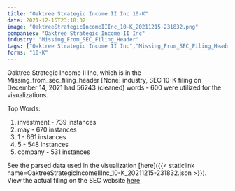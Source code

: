 ```yaml
---
title: "Oaktree Strategic Income II Inc 10-K"
date: 2021-12-15T23:18:32
image: "OaktreeStrategicIncomeIIInc_10-K_20211215-231832.png"
companies: "Oaktree Strategic Income II Inc"
industry: "Missing_From_SEC_Filing_Header"
tags: ["Oaktree Strategic Income II Inc","Missing_From_SEC_Filing_Header","12-14-2021","10-K"]
forms: "10-K"
---
```

Oaktree Strategic Income II Inc, which is in the Missing_from_sec_filing_header [None] industry, SEC 10-K filing on December 14, 2021 had 56243 (cleaned) words - 600 were utilized for the visualizations.

Top Words:
1. investment - 739 instances
2. may - 670 instances
3. 1 - 661 instances
4. 5 - 548 instances
5. company - 531 instances


See the parsed data used in the visualization [here]({{< staticlink name=OaktreeStrategicIncomeIIInc_10-K_20211215-231832.json >}}).  
View the actual filing on the SEC website [here](https://www.sec.gov/Archives/edgar/data/1744179/0001744179-21-000015.txt)